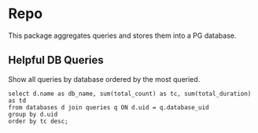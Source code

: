 # Repo

This package aggregates queries and stores them into a PG database. 


## Helpful DB Queries

Show all queries by database ordered by the most queried.

```
select d.name as db_name, sum(total_count) as tc, sum(total_duration) as td
from databases d join queries q ON d.uid = q.database_uid
group by d.uid
order by tc desc;
```